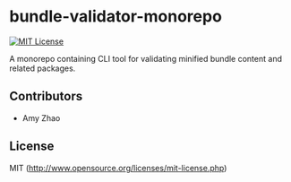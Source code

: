 # bundle-validator-monorepo

[![MIT License][license-image]][license-url]

A monorepo containing CLI tool for validating minified bundle content and related packages.

## Contributors

- Amy Zhao

## License

MIT (http://www.opensource.org/licenses/mit-license.php)

[license-image]: http://img.shields.io/badge/license-MIT-blue.svg?style=flat
[license-url]: LICENSE
